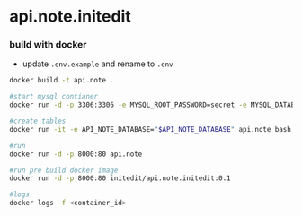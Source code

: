 # api.note.initedit

### build with docker

- update `.env.example` and rename to `.env`

```bash
docker build -t api.note .

#start mysql contianer
docker run -d -p 3306:3306 -e MYSQL_ROOT_PASSWORD=secret -e MYSQL_DATABASE=initedit -d mysql:8.0.30

#create tables
docker run -it -e API_NOTE_DATABASE="$API_NOTE_DATABASE" api.note bash -c "cd /app; php artisan migrate"

#run
docker run -d -p 8000:80 api.note

#run pre build docker image
docker run -d -p 8000:80 initedit/api.note.initedit:0.1

#logs
docker logs -f <container_id>
```